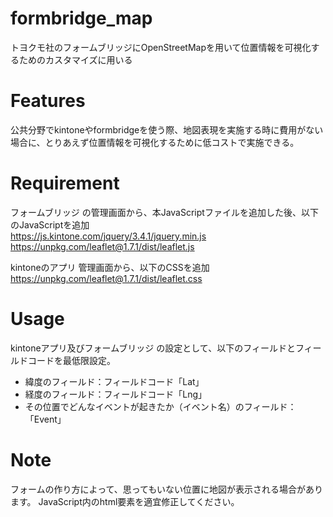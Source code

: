 # formbridge_map

トヨクモ社のフォームブリッジにOpenStreetMapを用いて位置情報を可視化するためのカスタマイズに用いる

# Features

公共分野でkintoneやformbridgeを使う際、地図表現を実施する時に費用がない場合に、とりあえず位置情報を可視化するために低コストで実施できる。

# Requirement

フォームブリッジ の管理画面から、本JavaScriptファイルを追加した後、以下のJavaScriptを追加  
https://js.kintone.com/jquery/3.4.1/jquery.min.js  
https://unpkg.com/leaflet@1.7.1/dist/leaflet.js  

kintoneのアプリ 管理画面から、以下のCSSを追加  
https://unpkg.com/leaflet@1.7.1/dist/leaflet.css

# Usage

kintoneアプリ及びフォームブリッジ の設定として、以下のフィールドとフィールドコードを最低限設定。
* 緯度のフィールド：フィールドコード「Lat」
* 経度のフィールド：フィールドコード「Lng」
* その位置でどんなイベントが起きたか（イベント名）のフィールド：「Event」

# Note

フォームの作り方によって、思ってもいない位置に地図が表示される場合があります。
JavaScript内のhtml要素を適宜修正してください。
